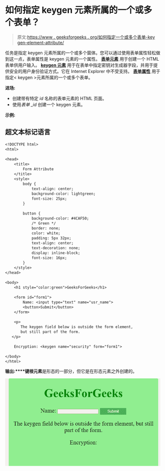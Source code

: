 # 如何指定 keygen 元素所属的一个或多个表单？

> 原文:[https://www . geeksforgeeks . org/如何指定一个或多个表单-key gen-element-attribute/](https://www.geeksforgeeks.org/how-to-specify-one-or-more-forms-the-keygen-element-belongs-to/)

任务是指定 keygen 元素所属的一个或多个窗体。您可以通过使用表单属性轻松做到这一点，表单属性是 keygen 元素的一个属性。 [**表单元素**](https://www.geeksforgeeks.org/html-form-tag/) 用于创建一个 HTML 表单供用户输入。 [**keygen 元素**](https://www.geeksforgeeks.org/html-keygen-tag/) 用于在表单中指定密钥对生成器字段，并用于提供安全的用户身份验证方式。它在 Internet Explorer 中不受支持。 [**表单属性**](https://www.geeksforgeeks.org/html-form-attribute/) 用于指定< keygen >元素所属的一个或多个表单。

**进场:**

*   创建带有特定 *id* 名称的表单元素的 HTML 页面。
*   使用*表单 _id* 创建一个 keygen 元素。

**示例:**

## 超文本标记语言

```htmlhtml
<!DOCTYPE html>
<html>

<head>
    <title>
        Form Attribute
    </title>
    <style>
        body {
            text-align: center;
            background-color: lightgreen;
            font-size: 25px;
        }

        button {
            background-color: #4CAF50;
            /* Green */
            border: none;
            color: white;
            padding: 5px 32px;
            text-align: center;
            text-decoration: none;
            display: inline-block;
            font-size: 16px;
        }
    </style>
</head>

<body>
    <h1 style="color:green">GeeksForGeeks</h1>

    <form id="form1">
        Name: <input type="text" name="usr_name">
        <button>Submit</button>
    </form>

    <p>
       The keygen field below is outside the form element,
       but still part of the form.
   </p>

    Encryption: <keygen name="security" form="form1">

</body>
</html>
```

**输出:****键根元素**是形态的一部分，但它是在形态元素之外创建的。

![](img/9d578bf0b47a91df26f94854eaadba5d.png)